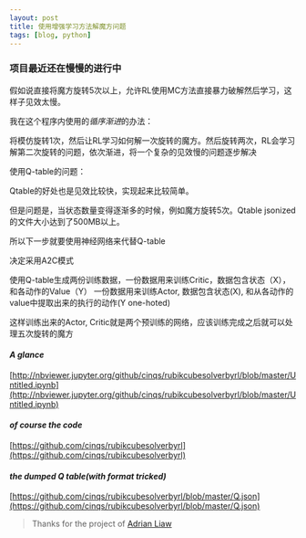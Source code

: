 ```yaml
---
layout: post
title: 使用增强学习方法解魔方问题
tags: [blog, python]
---
```


### 项目最近还在慢慢的进行中

假如说直接将魔方旋转5次以上，允许RL使用MC方法直接暴力破解然后学习，这样子见效太慢。

我在这个程序内使用的*循序渐进*的办法：

将模仿旋转1次，然后让RL学习如何解一次旋转的魔方。然后旋转两次，RL会学习解第二次旋转的问题，依次渐进，将一个复杂的见效慢的问题逐步解决

使用Q-table的问题：

Qtable的好处也是见效比较快，实现起来比较简单。

但是问题是，当状态数量变得逐渐多的时候，例如魔方旋转5次。Qtable jsonized的文件大小达到了500MB以上。

所以下一步就要使用神经网络来代替Q-table

决定采用A2C模式

使用Q-table生成两份训练数据，一份数据用来训练Critic，数据包含状态（X），和各动作的Value（Y）
一份数据用来训练Actor, 数据包含状态(X), 和从各动作的value中提取出来的执行的动作(Y one-hoted)

这样训练出来的Actor, Critic就是两个预训练的网络，应该训练完成之后就可以处理五次旋转的魔方

#### *A glance*
[http://nbviewer.jupyter.org/github/cinqs/rubikcubesolverbyrl/blob/master/Untitled.ipynb](http://nbviewer.jupyter.org/github/cinqs/rubikcubesolverbyrl/blob/master/Untitled.ipynb)

#### *of course the code*
[https://github.com/cinqs/rubikcubesolverbyrl](https://github.com/cinqs/rubikcubesolverbyrl)

#### *the dumped Q table(with format tricked)*
[https://github.com/cinqs/rubikcubesolverbyrl/blob/master/Q.json](https://github.com/cinqs/rubikcubesolverbyrl/blob/master/Q.json)

> Thanks for the project of [Adrian Liaw](https://github.com/adrianliaw/PyCuber)
